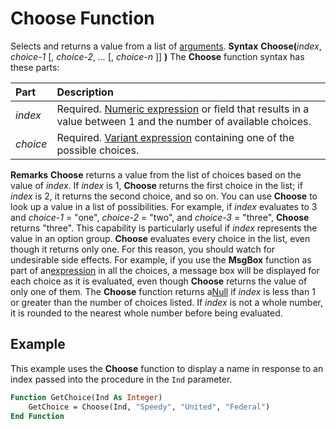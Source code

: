 
# Choose Function



Selects and returns a value from a list of [arguments](b8bdf64f-5920-1ae9-16d0-b26d09524a30.md).
 **Syntax**
 **Choose(**_index_, _choice-1_ [, _choice-2_, _..._ [, _choice-n_ ]] **)**
The  **Choose** function syntax has these parts:


|**Part**|**Description**|
|:-----|:-----|
| _index_|Required. [Numeric expression](b8bdf64f-5920-1ae9-16d0-b26d09524a30.md) or field that results in a value between 1 and the number of available choices.|
| _choice_|Required. [Variant expression](b8bdf64f-5920-1ae9-16d0-b26d09524a30.md) containing one of the possible choices.|
 **Remarks**
 **Choose** returns a value from the list of choices based on the value of _index_. If _index_ is 1, **Choose** returns the first choice in the list; if _index_ is 2, it returns the second choice, and so on.
You can use  **Choose** to look up a value in a list of possibilities. For example, if _index_ evaluates to 3 and _choice-1_ = "one", _choice-2_ = "two", and _choice-3_ = "three", **Choose** returns "three". This capability is particularly useful if _index_ represents the value in an option group.
 **Choose** evaluates every choice in the list, even though it returns only one. For this reason, you should watch for undesirable side effects. For example, if you use the **MsgBox** function as part of an[expression](b8bdf64f-5920-1ae9-16d0-b26d09524a30.md) in all the choices, a message box will be displayed for each choice as it is evaluated, even though **Choose** returns the value of only one of them.
The  **Choose** function returns a[Null](b8bdf64f-5920-1ae9-16d0-b26d09524a30.md) if _index_ is less than 1 or greater than the number of choices listed.
If  _index_ is not a whole number, it is rounded to the nearest whole number before being evaluated.

## Example

This example uses the  **Choose** function to display a name in response to an index passed into the procedure in the `Ind` parameter.


```vb
Function GetChoice(Ind As Integer)
    GetChoice = Choose(Ind, "Speedy", "United", "Federal")
End Function
```


